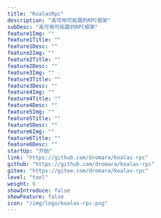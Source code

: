 ```yaml
---
title: "KoalasRpc"
description: "高可用可拓展的RPC框架"
subDesc: "高可用可拓展的RPC框架"
feature1Img: ""
feature1Title: ""
feature1Desc: ""
feature2Img: ""
feature2Title: ""
feature2Desc: ""
feature3Img: ""
feature3Title: ""
feature3Desc: ""
feature4Img: ""
feature4Title: ""
feature4Desc: ""
feature5Img: ""
feature5Title: ""
feature5Desc: ""
feature6Img: ""
feature6Title: ""
feature6Desc: ""
startUp: "开始"
link: "https://github.com/dromara/koalas-rpc"
github: "https://github.com/dromara/koalas-rpc"
gitee: "https://gitee.com/dromara/koalas-rpc"
level: "tool"
weight: 6
showIntroduce: false
showFeature: false
icon: "/img/logo/koalas-rpc.png"
---
```

